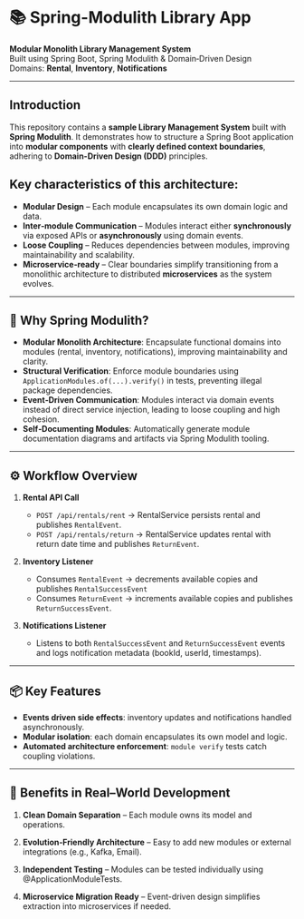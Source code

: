 # 📚 Spring-Modulith Library App

**Modular Monolith Library Management System**  
Built using Spring Boot, Spring Modulith & Domain‑Driven Design  
Domains: **Rental**, **Inventory**, **Notifications**

---

## Introduction

This repository contains a **sample Library Management System** built with **Spring Modulith**. It demonstrates how to structure a Spring Boot application into **modular components** with **clearly defined context boundaries**, adhering to **Domain-Driven Design (DDD)** principles.

## Key characteristics of this architecture:

- **Modular Design** – Each module encapsulates its own domain logic and data.
- **Inter‑module Communication** – Modules interact either **synchronously** via exposed APIs or **asynchronously** using domain events.
- **Loose Coupling** – Reduces dependencies between modules, improving maintainability and scalability.
- **Microservice‑ready** – Clear boundaries simplify transitioning from a monolithic architecture to distributed **microservices** as the system evolves.

---

## 🔦 Why Spring Modulith?

- **Modular Monolith Architecture**: Encapsulate functional domains into modules (rental, inventory, notifications), improving maintainability and clarity.
- **Structural Verification**: Enforce module boundaries using `ApplicationModules.of(...).verify()` in tests, preventing illegal package dependencies.
- **Event‑Driven Communication**: Modules interact via domain events instead of direct service injection, leading to loose coupling and high cohesion.
- **Self‑Documenting Modules**: Automatically generate module documentation diagrams and artifacts via Spring Modulith tooling.

---

## ⚙️ Workflow Overview

1. **Rental API Call**
    - `POST /api/rentals/rent` → RentalService persists rental and publishes `RentalEvent`.
    - `POST /api/rentals/return` → RentalService updates rental with return date time and publishes `ReturnEvent`.

2. **Inventory Listener**
    - Consumes `RentalEvent` → decrements available copies and publishes `RentalSuccessEvent`
    - Consumes `ReturnEvent` → increments available copies and publishes `ReturnSuccessEvent`.

3. **Notifications Listener**
    - Listens to both `RentalSuccessEvent` and `ReturnSuccessEvent` events and logs notification metadata (bookId, userId, timestamps).

---

## 📦 Key Features

- **Events driven side effects**: inventory updates and notifications handled asynchronously.
- **Modular isolation**: each domain encapsulates its own model and logic.
- **Automated architecture enforcement**: `module verify` tests catch coupling violations.

---

## 🧭 Benefits in Real–World Development
1. **Clean Domain Separation** – Each module owns its model and operations.

2. **Evolution‑Friendly Architecture** – Easy to add new modules or external integrations (e.g., Kafka, Email).

3. **Independent Testing** – Modules can be tested individually using @ApplicationModuleTests.

4. **Microservice Migration Ready** – Event-driven design simplifies extraction into microservices if needed.